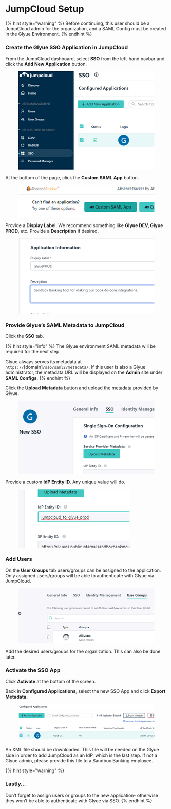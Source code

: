 # JumpCloud Setup

{% hint style="warning" %}
Before continuing, this user should be a JumpCloud admin for the organization, and a SAML Config must be created in the Glyue Environment.
{% endhint %}

### Create the Glyue SSO Application in JumpCloud <a href="#jumpcloudsso-basicsetuphowto-createtheglyuessoapplicationinjumpcloud" id="jumpcloudsso-basicsetuphowto-createtheglyuessoapplicationinjumpcloud"></a>

From the JumpCloud dashboard, select **SSO** from the left-hand navbar and click the **Add New Application** button.

<figure><img src="../../.gitbook/assets/image (2).png" alt=""><figcaption></figcaption></figure>

At the bottom of the page, click the **Custom SAML App** button.

<figure><img src="../../.gitbook/assets/image.png" alt=""><figcaption></figcaption></figure>

Provide a **Display Label**. We recommend something like **Glyue DEV, Glyue PROD**, etc. Provide a **Description** if desired.

<figure><img src="../../.gitbook/assets/image (9).png" alt=""><figcaption></figcaption></figure>

### Provide Glyue’s SAML Metadata to JumpCloud <a href="#jumpcloudsso-basicsetuphowto-provideglyuessamlmetadatatojumpcloud" id="jumpcloudsso-basicsetuphowto-provideglyuessamlmetadatatojumpcloud"></a>

Click the **SSO** tab.

{% hint style="info" %}
The Glyue environment SAML metadata will be required for the next step.

Glyue always serves its metadata at `https://`\[domain]`/sso/saml2/metadata/`. If this user is also a Glyue administrator, the metadata URL will be displayed on the **Admin** site under **SAML Configs**.
{% endhint %}

Click the **Upload Metadata** button and upload the metadata provided by Glyue.

<figure><img src="../../.gitbook/assets/image (12).png" alt=""><figcaption></figcaption></figure>

Provide a custom **IdP Entity ID**. Any unique value will do.

<figure><img src="../../.gitbook/assets/image (16).png" alt=""><figcaption></figcaption></figure>

### Add Users <a href="#jumpcloudsso-basicsetuphowto-addusers" id="jumpcloudsso-basicsetuphowto-addusers"></a>

On the **User Groups** tab users/groups can be assigned to the application. Only assigned users/groups will be able to authenticate with Glyue via JumpCloud.

<figure><img src="../../.gitbook/assets/image (6).png" alt=""><figcaption></figcaption></figure>

Add the desired users/groups for the organization. This can also be done later.

### Activate the SSO App <a href="#jumpcloudsso-basicsetuphowto-activatethessoapp" id="jumpcloudsso-basicsetuphowto-activatethessoapp"></a>

Click **Activate** at the bottom of the screen.

Back in **Configured Applications**, select the new SSO App and click **Export Metadata.**

<figure><img src="../../.gitbook/assets/image (13).png" alt=""><figcaption></figcaption></figure>

An XML file should be downloaded. This file will be needed on the Glyue side in order to add JumpCloud as an IdP, which is the last step. If not a Glyue admin, please provide this file to a Sandbox Banking employee.

{% hint style="warning" %}
### Lastly… <a href="#azuresso-basicsetuphowto-lastly..." id="azuresso-basicsetuphowto-lastly..."></a>

Don’t forget to assign users or groups to the new application- otherwise they won’t be able to authenticate with Glyue via SSO.
{% endhint %}
